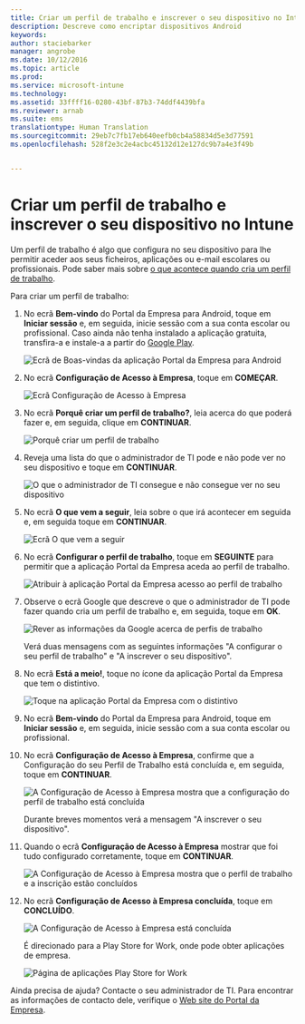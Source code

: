 ```yaml
---
title: Criar um perfil de trabalho e inscrever o seu dispositivo no Intune | Microsoft Intune
description: Descreve como encriptar dispositivos Android
keywords: 
author: staciebarker
manager: angrobe
ms.date: 10/12/2016
ms.topic: article
ms.prod: 
ms.service: microsoft-intune
ms.technology: 
ms.assetid: 33ffff16-0280-43bf-87b3-74ddf4439bfa
ms.reviewer: arnab
ms.suite: ems
translationtype: Human Translation
ms.sourcegitcommit: 29eb7c7fb17eb640eefb0cb4a58834d5e3d77591
ms.openlocfilehash: 528f2e3c2e4acbc45132d12e127dc9b7a4e3f49b


---
```



# Criar um perfil de trabalho e inscrever o seu dispositivo no Intune

Um perfil de trabalho é algo que configura no seu dispositivo para lhe permitir aceder aos seus ficheiros, aplicações ou e-mail escolares ou profissionais. Pode saber mais sobre [o que acontece quando cria um perfil de trabalho](what-happens-when-you-create-a-work-profile-android.md).

Para criar um perfil de trabalho:

1.  No ecrã **Bem-vindo** do Portal da Empresa para Android, toque em **Iniciar sessão** e, em seguida, inicie sessão com a sua conta escolar ou profissional. Caso ainda não tenha instalado a aplicação gratuita, transfira-a e instale-a a partir do [Google Play](http://play.google.com/store/apps/details?id=com.microsoft.windowsintune.companyportal).

    ![Ecrã de Boas-vindas da aplicação Portal da Empresa para Android](./media/and-enroll-0-welcome-screen.png)

2. No ecrã **Configuração de Acesso à Empresa**, toque em **COMEÇAR**.

    ![Ecrã Configuração de Acesso à Empresa](./media/andr-afw-begin-company-access-setup.png)

3.  No ecrã **Porquê criar um perfil de trabalho?**, leia acerca do que poderá fazer e, em seguida, clique em **CONTINUAR**.

    ![Porquê criar um perfil de trabalho](./media/andr-afw-why-create-a-work-profile.png)

4.  Reveja uma lista do que o administrador de TI pode e não pode ver no seu dispositivo e toque em **CONTINUAR**.

    ![O que o administrador de TI consegue e não consegue ver no seu dispositivo](./media/andr-afw-what-it-can-see-on-your-device.png)

5.  No ecrã **O que vem a seguir**, leia sobre o que irá acontecer em seguida e, em seguida toque em **CONTINUAR**.

    ![Ecrã O que vem a seguir](./media/andr-afw-what-comes-next.png)

6. No ecrã **Configurar o perfil de trabalho**, toque em **SEGUINTE** para permitir que a aplicação Portal da Empresa aceda ao perfil de trabalho.

    ![Atribuir à aplicação Portal da Empresa acesso ao perfil de trabalho](./media/andr-afw-tap-next-to-set-up-work-profile.png)

7. Observe o ecrã Google que descreve o que o administrador de TI pode fazer quando cria um perfil de trabalho e, em seguida, toque em **OK**.

    ![Rever as informações da Google acerca de perfis de trabalho](./media/andr-afw-google-screen-what-it-can-do.png)

    Verá duas mensagens com as seguintes informações "A configurar o seu perfil de trabalho" e "A inscrever o seu dispositivo".

8. No ecrã **Está a meio!**, toque no ícone da aplicação Portal da Empresa que tem o distintivo.

    ![Toque na aplicação Portal da Empresa com o distintivo](./media/andr-afw-tap-work-badged-company-portal-icon2.png)

9. No ecrã **Bem-vindo** do Portal da Empresa para Android, toque em **Iniciar sessão** e, em seguida, inicie sessão com a sua conta escolar ou profissional.

10. No ecrã **Configuração de Acesso à Empresa**, confirme que a Configuração do seu Perfil de Trabalho está concluída e, em seguida, toque em **CONTINUAR**.

    ![A Configuração de Acesso à Empresa mostra que a configuração do perfil de trabalho está concluída](./media/andr-afw-work-profile-now-set-up.png)

    Durante breves momentos verá a mensagem "A inscrever o seu dispositivo".

11. Quando o ecrã **Configuração de Acesso à Empresa** mostrar que foi tudo configurado corretamente, toque em **CONTINUAR**. 

    ![A Configuração de Acesso à Empresa mostra que o perfil de trabalho e a inscrição estão concluídos](./media/andr-afw-company-access-setup-green-checks.png)

12. No ecrã **Configuração de Acesso à Empresa concluída**, toque em **CONCLUÍDO**.

    ![A Configuração de Acesso à Empresa está concluída](./media/andr-afw-company-access-setup-complete.png)

    É direcionado para a Play Store for Work, onde pode obter aplicações de empresa.

    ![Página de aplicações Play Store for Work](./media/andr-afw-tap-work-play-store-icon.png)

Ainda precisa de ajuda? Contacte o seu administrador de TI. Para encontrar as informações de contacto dele, verifique o [Web site do Portal da Empresa](http://portal.manage.microsoft.com).





<!--HONumber=Oct16_HO2-->


